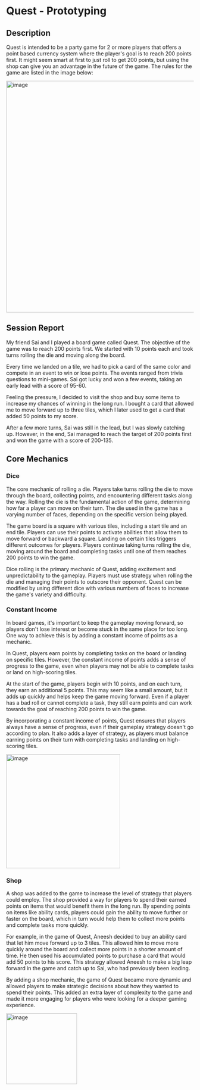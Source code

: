 # Quest - Prototyping

## Description

Quest is intended to be a party game for 2 or more players that offers a point based currency system where the player's goal is to reach 200 points first. It might seem smart at first to just roll to get 200 points, but using the shop can give you an advantage in the future of the game. The rules for the game are listed in the image below:

<img width="622" alt="image" src="https://user-images.githubusercontent.com/54965062/220260119-df9282e0-9e5c-49c5-a95e-f16b6a760041.png">

## Session Report

My friend Sai and I played a board game called Quest. The objective of the game was to reach 200 points first. We started with 10 points each and took turns rolling the die and moving along the board.

Every time we landed on a tile, we had to pick a card of the same color and compete in an event to win or lose points. The events ranged from trivia questions to mini-games. Sai got lucky and won a few events, taking an early lead with a score of 95-60.

Feeling the pressure, I decided to visit the shop and buy some items to increase my chances of winning in the long run. I bought a card that allowed me to move forward up to three tiles, which I later used to get a card that added 50 points to my score.

After a few more turns, Sai was still in the lead, but I was slowly catching up. However, in the end, Sai managed to reach the target of 200 points first and won the game with a score of 200-135.

## Core Mechanics

### Dice

The core mechanic of rolling a die. Players take turns rolling the die to move through the board, collecting points, and encountering different tasks along the way. Rolling the die is the fundamental action of the game, determining how far a player can move on their turn. The die used in the game has a varying number of faces, depending on the specific version being played.

The game board is a square with various tiles, including a start tile and an end tile. Players can use their points to activate abilities that allow them to move forward or backward a square. Landing on certain tiles triggers different outcomes for players. Players continue taking turns rolling the die, moving around the board and completing tasks until one of them reaches 200 points to win the game.

Dice rolling is the primary mechanic of Quest, adding excitement and unpredictability to the gameplay. Players must use strategy when rolling the die and managing their points to outscore their opponent. Quest can be modified by using different dice with various numbers of faces to increase the game's variety and difficulty.

### Constant Income

In board games, it's important to keep the gameplay moving forward, so players don't lose interest or become stuck in the same place for too long. One way to achieve this is by adding a constant income of points as a mechanic.

In Quest, players earn points by completing tasks on the board or landing on specific tiles. However, the constant income of points adds a sense of progress to the game, even when players may not be able to complete tasks or land on high-scoring tiles.

At the start of the game, players begin with 10 points, and on each turn, they earn an additional 5 points. This may seem like a small amount, but it adds up quickly and helps keep the game moving forward. Even if a player has a bad roll or cannot complete a task, they still earn points and can work towards the goal of reaching 200 points to win the game.

By incorporating a constant income of points, Quest ensures that players always have a sense of progress, even if their gameplay strategy doesn't go according to plan. It also adds a layer of strategy, as players must balance earning points on their turn with completing tasks and landing on high-scoring tiles.

<img width="306" alt="image" src="https://user-images.githubusercontent.com/54965062/220261669-2f795d71-4121-4f84-8276-6f2f05751c0b.png">

### Shop

A shop was added to the game to increase the level of strategy that players could employ. The shop provided a way for players to spend their earned points on items that would benefit them in the long run. By spending points on items like ability cards, players could gain the ability to move further or faster on the board, which in turn would help them to collect more points and complete tasks more quickly.

For example, in the game of Quest, Aneesh decided to buy an ability card that let him move forward up to 3 tiles. This allowed him to move more quickly around the board and collect more points in a shorter amount of time. He then used his accumulated points to purchase a card that would add 50 points to his score. This strategy allowed Aneesh to make a big leap forward in the game and catch up to Sai, who had previously been leading.

By adding a shop mechanic, the game of Quest became more dynamic and allowed players to make strategic decisions about how they wanted to spend their points. This added an extra layer of complexity to the game and made it more engaging for players who were looking for a deeper gaming experience.

<img width="190" alt="image" src="https://user-images.githubusercontent.com/54965062/220261292-17082c1c-5612-4d9c-8269-8437a4ee1237.png">

